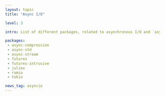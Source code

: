 ```yaml
---
layout: topic
title: "Async I/O"

level: 3

intro: List of different packages, related to asynchronous I/O and `async/await`

packages:
 - async-compression
 - async-std
 - async-stream
 - futures
 - futures-intrusive
 - juliex
 - romio
 - tokio

news_tag: asyncio
---
```

